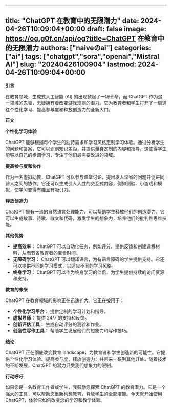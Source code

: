 
---
title: "ChatGPT 在教育中的无限潜力"
date: 2024-04-26T10:09:04+00:00
draft: false
image: https://og.g0f.cn/api/og?title=ChatGPT 在教育中的无限潜力
authors: ["naiveのai"]
categories: ["ai"]
tags: ["chatgpt","sora","openai","Mistral AI"]
slug: "20240426100904"
lastmod: 2024-04-26T10:09:04+00:00
---
**引言**

在教育领域，生成式人工智能 (AI) 的出现掀起了一场革命，而 ChatGPT 作为这一领域的先驱，无疑拥有着改变游戏规则的潜力。它为教育者和学生打开了一扇通往个性化学习、提高参与度和释放创造力的全新大门。

**正文**

**个性化学习体验**

ChatGPT 能够根据每个学生的独特需求和学习风格定制学习体验。通过分析学生的问题和答案，它可以识别知识差距，并提供量身定制的内容和指导。这使得学生能够以自己的步调学习，专注于他们最需要改进的领域。

**提高参与度和协作**

作为一名虚拟助教，ChatGPT 可以参与课堂讨论，提出发人深省的问题并促进同龄人之间的协作。它还可以生成引人入胜的交互式内容，例如测验、小游戏和模拟，使学习变得有趣且有吸引力。

**释放创造力**

ChatGPT 拥有一流的自然语言处理能力，可以帮助学生释放他们的创造潜力。它可以生成故事、诗歌、散文和代码，激发学生的想象力，培养他们的批判性思维技能。

**其他优势**

* **提高效率：** ChatGPT 可以自动化任务，例如评分、提供反馈和创建课程材料，从而节省教育者的宝贵时间。
* **无障碍学习：** ChatGPT 可以翻译语言，为有语言障碍的学生提供支持。它还可以提供不同的学习模式，以适应不同的学习风格。
* **终身学习：** ChatGPT 可以作为终身学习的伴侣，为学生提供持续的访问资源和支持。

**教育的未来**

ChatGPT 在教育领域的影响正在迅速扩大。它正在被用于：

* **个性化学习平台：** 提供定制的学习计划和指导。
* **虚拟导师：** 提供 24/7 的支持和反馈。
* **创新评估工具：** 生成自动评分的测验和作业。
* **创造性写作工具：** 帮助学生发展他们的想象力和写作技巧。

**结论**

ChatGPT 正在彻底改变教育 landscape，为教育者和学生创造新的可能性。它提供个性化学习体验、提高参与度、释放创造力，并带来一系列其他好处。随着技术的不断发展，ChatGPT 的潜力只受我们想象力的限制。

**行动呼吁**

如果您是一名教育工作者或学生，我鼓励您探索 ChatGPT 的教育潜力。它是一个强大的工具，可以帮助您重新构想教育，释放学生的全部潜能。今天就开始使用 ChatGPT，体验它如何改变您的学习和教学体验。